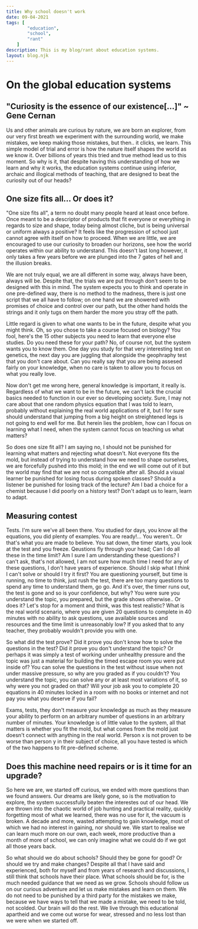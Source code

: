 ```yaml
---
title: Why school doesn't work
date: 09-04-2021
tags: [
        "education",
        "school",
        "rant"
    ]
description: This is my blog/rant about education systems.
layout: blog.njk
---
```


# On the global education systems

## "Curiosity is the essence of our existence[...]" ~ Gene Cernan
Us and other animals are curious by nature, we are born an explorer, from our very first breath we experiment with the surrounding world, we make mistakes, we keep making those mistakes, but then.. it clicks, we learn. This simple model of trial and error is how the nature itself shapes the world as we know it. Over billions of years this tried and true method lead us to this moment. So why is it, that despite having this understanding of how we learn and why it works, the education systems continue using inferior, archaic and illogical methods of teaching, that are designed to beat the curiosity out of our heads?


## One size fits all... Or does it?
"One size fits all", a term no doubt many people heard at least once before. Once meant to be a descriptor of products that fit everyone or everything in regards to size and shape, today being almost cliche, but is being universal or uniform always a positive? It feels like the progression of school just cannot agree with itself on how to proceed. When we are little, we are encouraged to use our curiosity to broaden our horizons, see how the world operates within our ability to understand. This doesn't last long however, it only takes a few years before we are plunged into the 7 gates of hell and the illusion breaks. 

We are not truly equal, we are all different in some way, always have been, always will be. Despite that, the trials we are put through don't seem to be designed with this in mind. The system expects you to think and operate in one pre-defined way, there is no method to the madness, there is just one script that we all have to follow; on one hand we are showered with promises of choice and control over our path, but the other hand holds the strings and it only tugs on them harder the more you stray off the path.

Little regard is given to what one wants to be in the future, despite what you might think. Oh, so you chose to take a course focused on biology? You fool, here's the 15 other subjects you need to learn that everyone else studies. Do you need these for your path? No, of course not, but the system wants you to know them. One day you study for that very interesting test on genetics, the next day you are juggling that alongside the geophraphy test that you don't care about. Can you really say that you are being assesed fairly on your knowledge, when no care is taken to allow you to focus on what you really love.

Now don't get me wrong here, general knowledge is important, it really is. Regardless of what we want to be in the future, we can't lack the crucial basics needed to function in our ever so developing society. Sure, I may not care about that one random physics equation that I was told to learn, probably without explaining the real world applications of it, but I for sure should understand that jumping from a big height on streightened legs is not going to end well for me. But herein lies the problem, how can I focus on learning what I need, when the system cannot focus on teaching us what matters?

So does one size fit all? I am saying no, I should not be punished for learning what matters and rejecting what doesn't. Not everyone fits the mold, but instead of trying to understand how we need to shape ourselves, we are forcefully pushed into this mold; in the end we will come out of it but the world may find that we are not so compatible after all. Should a visual learner be punished for losing focus during spoken classes? Should a listener be punished for losing track of the lecture? Am I bad a choice for a chemist because I did poorly on a history test? Don't adapt us to learn, learn to adapt.

## Measuring contest
Tests. I'm sure we've all been there. You studied for days, you know all the equations, you did plenty of examples. You are ready!... You weren't.. Or that's what you are made to believe. You sat down, the timer starts, you look at the test and you freeze. Qeustions fly through your head; Can I do all these in the time limit? Am I sure I am understanding these questions? I can't ask, that's not allowed, I am not sure how much time I need for any of these questions, I don't have years of experience. Should I skip what I *think* I can't solve or should I try it first? You are questioning yourself, but time is running, no time to think, just rush the test, there are too many questions to spend any time to understand them, go go. And it's over, the timer runs out, the test is gone and so is your confidence, but why? You were sure you understand the topic, you prepared, but the grade shows otherwise.. Or does it? Let's stop for a moment and think, was this test realistic? What is the real world scenario, where you are given 20 questions to complete in 40 minutes with no ability to ask questions, use available sources and resources and the time limit is unreasonably low? If you asked that to any teacher, they probably wouldn't provide you with one. 

So what did the test prove? Did it prove you don't know how to solve the questions in the test? Did it prove you don't understand the topic? Or perhaps it was simply a test of working under unhealthy pressure and the topic was just a material for building the timed escape room you were put inside of? You can solve the questions in the test without issue when not under massive pressure, so why are you graded as if you couldn't? You understand the topic, you can solve any or at least most variations of it, so why were you not graded on that? Will your job ask you to complete 20 equations in 40 minutes locked in a room with no books or internet and not pay you what you deserve if you fail? 

Exams, tests, they don't measure your knowledge as much as they measure your ability to perform on an arbitrary number of questions in an arbitrary number of minutes. Your knowledge is of little value to the system, all that matters is whether you fit the mold, but what comes from the mold just doesn't connect with anything in the real world. Person x is not proven to be worse than person y in their subject of choice, all you have tested is which of the two happens to fit pre-defined scheme.

## Does this machine need repairs or is it time for an upgrade?
So here we are, we started off curious, we ended with more questions than we found answers. Our dreams are likely gone, so is the motivation to explore, the system successfully beaten the interestes out of our head. We are thrown into the chaotic world of job hunting and practical reality, quickly forgetting most of what we learned, there was no use for it, the vacuum is broken. A decade and more, wasted attempting to gain knowledge, most of which we had no interest in gaining, nor should we. We start to realise we can learn much more on our own, each week, more productive than a month of more of school, we can only imagine what we could do if we got all those years back.

So what should we do about schools? Should they be gone for good? Or should we try and make changes? Despite all that I have said and experienced, both for myself and from years of research and discussions, I still think that schools have their place. What schools should be for, is the much needed guidance that we need as we grow. Schools should follow us on our curious adventure and let us make mistakes and learn on them. We do not need to be punished by a third party for the mistakes we make, because we have ways to tell that we made a mistake, we need to be told, not scolded. Our brain will do the rest. We live through this educational apartheid and we come out worse for wear, stressed and no less lost than we were when we started off. 